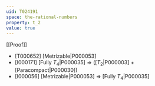 ```yaml
---
uid: T024191
space: the-rational-numbers
property: t_2
value: true
---
```

[[Proof]]

* [T000652] [Metrizable|P000053]
* [I000171] [Fully $T_4$|P000035] => ([$T_2$|P000003] + [Paracompact|P000030])
* [I000056] [Metrizable|P000053] => [Fully $T_4$|P000035]

